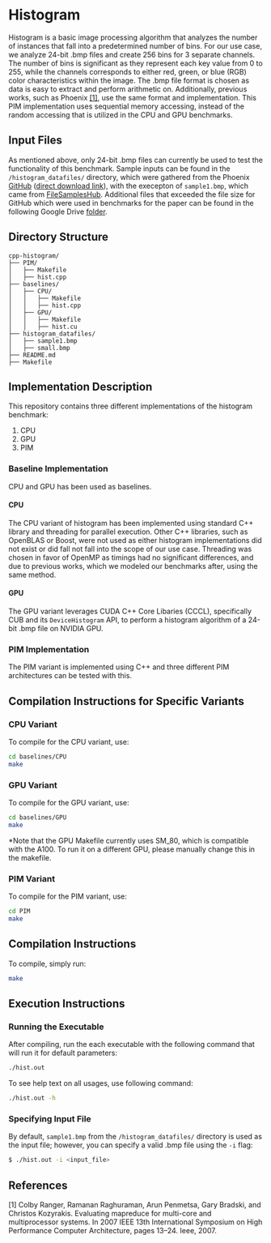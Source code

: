 # Histogram

Histogram is a basic image processing algorithm that analyzes the number of instances that fall into a predetermined number of bins. For our use case, we analyze 24-bit .bmp files and create 256 bins for 3 separate channels. The number of bins is significant as they represent each key value from 0 to 255, while the channels corresponds to either red, green, or blue (RGB) color characteristics within the image. The .bmp file format is chosen as data is easy to extract and perform arithmetic on. Additionally, previous works, such as Phoenix [[1]](#1), use the same format and implementation. This PIM implementation uses sequential memory accessing, instead of the random accessing that is utilized in the CPU and GPU benchmarks.

## Input Files

As mentioned above, only 24-bit .bmp files can currently be used to test the functionality of this benchmark. Sample inputs can be found in the `/histogram_datafiles/` directory, which were gathered from the Phoenix [GitHub](https://github.com/fasiddique/DRAMAP-Phoenix/tree/main) ([direct download link](http://csl.stanford.edu/~christos/data/histogram.tar.gz)), with the execepton of `sample1.bmp`, which came from [FileSamplesHub](https://filesampleshub.com/format/image/bmp). Additional files that exceeded the file size for GitHub which were used in benchmarks for the paper can be found in the following Google Drive [folder](https://drive.google.com/drive/u/3/folders/1sKFcEftxzln6rtjftChb5Yog_9S5CDRd).

## Directory Structure

```
cpp-histogram/
├── PIM/
│   ├── Makefile
│   ├── hist.cpp
├── baselines/
│   ├── CPU/
│   │   ├── Makefile
│   │   ├── hist.cpp
│   ├── GPU/
│   │   ├── Makefile
│   │   ├── hist.cu
├── histogram_datafiles/
│   ├── sample1.bmp
│   ├── small.bmp
├── README.md
├── Makefile
```

## Implementation Description

This repository contains three different implementations of the histogram benchmark:

1. CPU
2. GPU
3. PIM

### Baseline Implementation

CPU and GPU has been used as baselines.

#### CPU

The CPU variant of histogram has been implemented using standard C++ library and threading for parallel execution. Other C++ libraries, such as OpenBLAS or Boost, were not used as either histogram implementations did not exist or did fall not fall into the scope of our use case. Threading was chosen in favor of OpenMP as timings had no significant differences, and due to previous works, which we modeled our benchmarks after, using the same method.

#### GPU

The GPU variant leverages CUDA C++ Core Libaries (CCCL), specifically CUB and its `DeviceHistogram` API, to perform a histogram algorithm of a 24-bit .bmp file on NVIDIA GPU.

### PIM Implementation

The PIM variant is implemented using C++ and three different PIM architectures can be tested with this.

## Compilation Instructions for Specific Variants

### CPU Variant

To compile for the CPU variant, use:

```bash
cd baselines/CPU
make
```

### GPU Variant

To compile for the GPU variant, use:

```bash
cd baselines/GPU
make
```

*Note that the GPU Makefile currently uses SM_80, which is compatible with the A100. To run it on a different GPU, please manually change this in the makefile.

### PIM Variant

To compile for the PIM variant, use:

```bash
cd PIM
make
```

## Compilation Instructions

To compile, simply run:

```bash
make 
```

## Execution Instructions

### Running the Executable

After compiling, run the each executable with the following command that will run it for default parameters:

```bash
./hist.out
```

To see help text on all usages, use following command:

```bash
./hist.out -h
```

### Specifying Input File

By default, `sample1.bmp` from the `/histogram_datafiles/` directory is used as the input file; however, you can specify a valid .bmp file using the `-i` flag:

```bash
$ ./hist.out -i <input_file>
```

## References

<a id = "1">[1]</a>
Colby Ranger, Ramanan Raghuraman, Arun Penmetsa, Gary Bradski,
and Christos Kozyrakis. Evaluating mapreduce for multi-core and
multiprocessor systems. In 2007 IEEE 13th International Symposium
on High Performance Computer Architecture, pages 13–24. Ieee, 2007.
